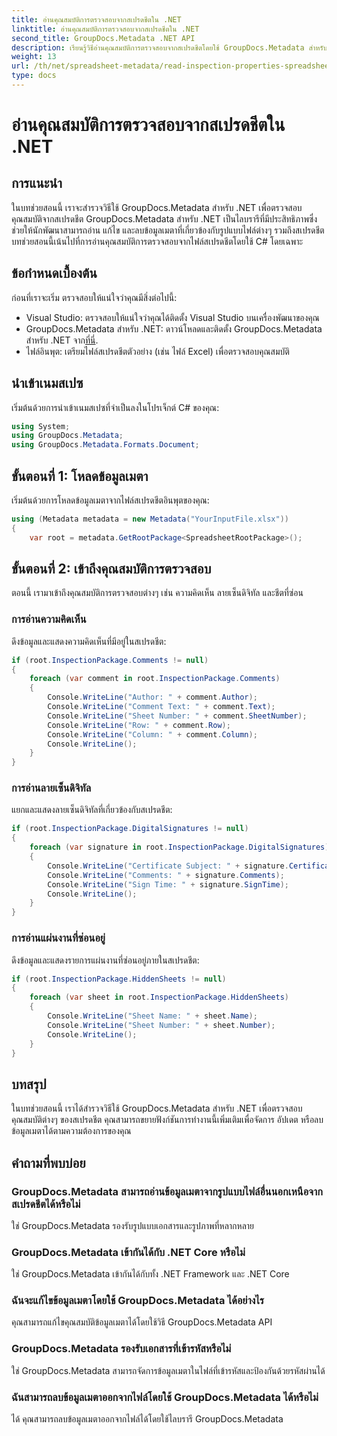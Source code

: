 ```yaml
---
title: อ่านคุณสมบัติการตรวจสอบจากสเปรดชีตใน .NET
linktitle: อ่านคุณสมบัติการตรวจสอบจากสเปรดชีตใน .NET
second_title: GroupDocs.Metadata .NET API
description: เรียนรู้วิธีอ่านคุณสมบัติการตรวจสอบจากสเปรดชีตโดยใช้ GroupDocs.Metadata สำหรับ .NET เข้าถึงความคิดเห็น ลายเซ็นดิจิทัล และแผ่นงานที่ซ่อนอยู่ได้อย่างง่ายดาย
weight: 13
url: /th/net/spreadsheet-metadata/read-inspection-properties-spreadsheets/
type: docs
---
```

# อ่านคุณสมบัติการตรวจสอบจากสเปรดชีตใน .NET

## การแนะนำ
ในบทช่วยสอนนี้ เราจะสำรวจวิธีใช้ GroupDocs.Metadata สำหรับ .NET เพื่อตรวจสอบคุณสมบัติจากสเปรดชีต GroupDocs.Metadata สำหรับ .NET เป็นไลบรารีที่มีประสิทธิภาพซึ่งช่วยให้นักพัฒนาสามารถอ่าน แก้ไข และลบข้อมูลเมตาที่เกี่ยวข้องกับรูปแบบไฟล์ต่างๆ รวมถึงสเปรดชีต บทช่วยสอนนี้เน้นไปที่การอ่านคุณสมบัติการตรวจสอบจากไฟล์สเปรดชีตโดยใช้ C# โดยเฉพาะ
## ข้อกำหนดเบื้องต้น
ก่อนที่เราจะเริ่ม ตรวจสอบให้แน่ใจว่าคุณมีสิ่งต่อไปนี้:
- Visual Studio: ตรวจสอบให้แน่ใจว่าคุณได้ติดตั้ง Visual Studio บนเครื่องพัฒนาของคุณ
-  GroupDocs.Metadata สำหรับ .NET: ดาวน์โหลดและติดตั้ง GroupDocs.Metadata สำหรับ .NET จาก[ที่นี่](https://releases.groupdocs.com/metadata/net/).
- ไฟล์อินพุต: เตรียมไฟล์สเปรดชีตตัวอย่าง (เช่น ไฟล์ Excel) เพื่อตรวจสอบคุณสมบัติ

## นำเข้าเนมสเปซ
เริ่มต้นด้วยการนำเข้าเนมสเปซที่จำเป็นลงในโปรเจ็กต์ C# ของคุณ:
```csharp
using System;
using GroupDocs.Metadata;
using GroupDocs.Metadata.Formats.Document;
```
## ขั้นตอนที่ 1: โหลดข้อมูลเมตา
เริ่มต้นด้วยการโหลดข้อมูลเมตาจากไฟล์สเปรดชีตอินพุตของคุณ:
```csharp
using (Metadata metadata = new Metadata("YourInputFile.xlsx"))
{
    var root = metadata.GetRootPackage<SpreadsheetRootPackage>();
```
## ขั้นตอนที่ 2: เข้าถึงคุณสมบัติการตรวจสอบ
ตอนนี้ เรามาเข้าถึงคุณสมบัติการตรวจสอบต่างๆ เช่น ความคิดเห็น ลายเซ็นดิจิทัล และชีตที่ซ่อน
### การอ่านความคิดเห็น
ดึงข้อมูลและแสดงความคิดเห็นที่มีอยู่ในสเปรดชีต:
```csharp
if (root.InspectionPackage.Comments != null)
{
    foreach (var comment in root.InspectionPackage.Comments)
    {
        Console.WriteLine("Author: " + comment.Author);
        Console.WriteLine("Comment Text: " + comment.Text);
        Console.WriteLine("Sheet Number: " + comment.SheetNumber);
        Console.WriteLine("Row: " + comment.Row);
        Console.WriteLine("Column: " + comment.Column);
        Console.WriteLine();
    }
}
```
### การอ่านลายเซ็นดิจิทัล
แยกและแสดงลายเซ็นดิจิทัลที่เกี่ยวข้องกับสเปรดชีต:
```csharp
if (root.InspectionPackage.DigitalSignatures != null)
{
    foreach (var signature in root.InspectionPackage.DigitalSignatures)
    {
        Console.WriteLine("Certificate Subject: " + signature.CertificateSubject);
        Console.WriteLine("Comments: " + signature.Comments);
        Console.WriteLine("Sign Time: " + signature.SignTime);
        Console.WriteLine();
    }
}
```
### การอ่านแผ่นงานที่ซ่อนอยู่
ดึงข้อมูลและแสดงรายการแผ่นงานที่ซ่อนอยู่ภายในสเปรดชีต:
```csharp
if (root.InspectionPackage.HiddenSheets != null)
{
    foreach (var sheet in root.InspectionPackage.HiddenSheets)
    {
        Console.WriteLine("Sheet Name: " + sheet.Name);
        Console.WriteLine("Sheet Number: " + sheet.Number);
        Console.WriteLine();
    }
}
```

## บทสรุป
ในบทช่วยสอนนี้ เราได้สำรวจวิธีใช้ GroupDocs.Metadata สำหรับ .NET เพื่อตรวจสอบคุณสมบัติต่างๆ ของสเปรดชีต คุณสามารถขยายฟังก์ชันการทำงานนี้เพิ่มเติมเพื่อจัดการ อัปเดต หรือลบข้อมูลเมตาได้ตามความต้องการของคุณ

## คำถามที่พบบ่อย
### GroupDocs.Metadata สามารถอ่านข้อมูลเมตาจากรูปแบบไฟล์อื่นนอกเหนือจากสเปรดชีตได้หรือไม่
ใช่ GroupDocs.Metadata รองรับรูปแบบเอกสารและรูปภาพที่หลากหลาย
### GroupDocs.Metadata เข้ากันได้กับ .NET Core หรือไม่
ใช่ GroupDocs.Metadata เข้ากันได้กับทั้ง .NET Framework และ .NET Core
### ฉันจะแก้ไขข้อมูลเมตาโดยใช้ GroupDocs.Metadata ได้อย่างไร
คุณสามารถแก้ไขคุณสมบัติข้อมูลเมตาได้โดยใช้วิธี GroupDocs.Metadata API
### GroupDocs.Metadata รองรับเอกสารที่เข้ารหัสหรือไม่
ใช่ GroupDocs.Metadata สามารถจัดการข้อมูลเมตาในไฟล์ที่เข้ารหัสและป้องกันด้วยรหัสผ่านได้
### ฉันสามารถลบข้อมูลเมตาออกจากไฟล์โดยใช้ GroupDocs.Metadata ได้หรือไม่
ได้ คุณสามารถลบข้อมูลเมตาออกจากไฟล์ได้โดยใช้ไลบรารี GroupDocs.Metadata